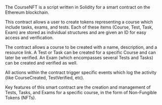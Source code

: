 The CourseNFT is a script written in Solidity for a smart contract on the Ethereum blockchain.

This contract allows a user to create tokens representing a course which include tasks, exams, and tests. Each of these items (Course, Test, Task, Exam) are stored as individual structures and are given an ID for easy access and verification. 

The contract allows a course to be created with a name, description, and a resource link. A Test or Task can be created for a specific Course and can later be verified. An Exam (which encompasses several Tests and Tasks) can be created and verified as well.

All actions within the contract trigger specific events which log the activity (like CourseCreated, TestVerified, etc).

Key features of this smart contract are the creation and management of Tests, Tasks, and Exams for a specific course, in the form of Non-Fungible Tokens (NFTs).